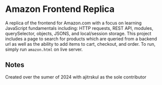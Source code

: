 # Amazon Frontend Replica
A replica of the frontend for Amazon.com with a focus on learning JavaScript fundamentals including: HTTP requests, REST API, modules, querySelector, objects, JSONS, and local/session storage. This project includes a page to search for products which are queried from a backend url as well as the ability to add items to cart, checkout, and order. To run, simply run `amazon.html` on live server.

## Notes
Created over the sumer of 2024 with ajitrskul as the sole contributor
